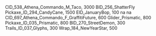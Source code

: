 CID_538_Athena_Commando_M_Taco, 3000
BID_256_ShatterFly
Pickaxe_ID_294_CandyCane, 1500
EID_JanuaryBop, 100
na
na
CID_697_Athena_Commando_F_GraffitiFuture, 600
Glider_Prismatic, 800
Pickaxe_ID_035_Prismatic, 800
BID_270_StreetDemon, 300
Trails_ID_037_Glyphs, 300
Wrap_184_NewYearStar, 500
